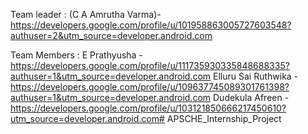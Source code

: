 Team leader : (C A Amrutha Varma)-https://developers.google.com/profile/u/101958863005727603548?authuser=2&utm_source=developer.android.com

Team Members : 
E Prathyusha -https://developers.google.com/profile/u/111735930335848688335?authuser=1&utm_source=developer.android.com
Elluru Sai Ruthwika -https://developers.google.com/profile/u/109637745089301761398?authuser=1&utm_source=developer.android.com
Dudekula Afreen - https://developers.google.com/profile/u/103121850666217450610?utm_source=developer.android.com# APSCHE_Internship_Project
